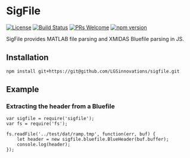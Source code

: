 SigFile
======================

[![License](https://img.shields.io/badge/License-Apache%202.0-blue.svg)](https://opensource.org/licenses/Apache-2.0) [![Build Status](https://travis-ci.org/LGSInnovations/sigfile.svg?branch=master)](https://travis-ci.org/LGSInnovations/sigfile) [![PRs Welcome](https://img.shields.io/badge/PRs-welcome-brightgreen.svg)](.github/CONTRIBUTING.md#pull-requests) [![npm version](https://badge.fury.io/js/sigfile.svg)](https://badge.fury.io/js/sigfile)

SigFile provides MATLAB file parsing and XMIDAS Bluefile parsing in JS.

## Installation

```
npm install git+https://git@github.com/LGSinnovations/sigfile.git
```

## Example

### Extracting the header from a Bluefile

```
var sigfile = require('sigfile');
var fs = require('fs');

fs.readFile('../test/dat/ramp.tmp', function(err, buf) {
    let header = new sigfile.bluefile.BlueHeader(buf.buffer);
    console.log(header);
});
```
